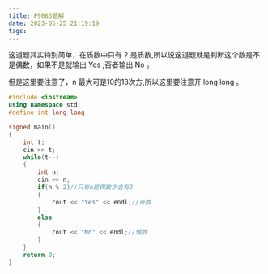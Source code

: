 ```yaml
---
title: P9063题解
date: 2023-05-25 21:19:19
tags:
---
```

这道题其实特别简单，在质数中只有 2 是质数,所以说这道题就是判断这个数是不是偶数，如果不是就输出 Yes ,否者输出 No 。

但是这里要注意了，n 最大可是10的18次方,所以这里要注意开$\;$long long$\;$。

```cpp
#include <iostream>
using namespace std;
#define int long long

signed main()
{
	int t;
	cin >> t;
	while(t--)
	{
		int n;
		cin >> n;
		if(n % 2)//只有n是偶数才会有2 
		{
			cout << "Yes" << endl;//奇数
		}
		else
		{
			cout << "No" << endl;//偶数
		}
	}
	return 0;
}
```

